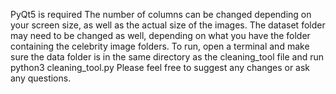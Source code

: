 PyQt5 is required
The number of columns can be changed depending on your screen size, as well as the actual size of the images.
The dataset folder may need to be changed as well, depending on what you have the folder containing the celebrity image folders.
To run, open a terminal and make sure the data folder is in the same directory as the cleaning_tool file and run 
python3 cleaning_tool.py
Please feel free to suggest any changes or ask any questions.